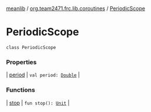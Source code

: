 [meanlib](../../index.md) / [org.team2471.frc.lib.coroutines](../index.md) / [PeriodicScope](./index.md)

# PeriodicScope

`class PeriodicScope`

### Properties

| [period](period.md) | `val period: `[`Double`](https://kotlinlang.org/api/latest/jvm/stdlib/kotlin/-double/index.html) |

### Functions

| [stop](stop.md) | `fun stop(): `[`Unit`](https://kotlinlang.org/api/latest/jvm/stdlib/kotlin/-unit/index.html) |

